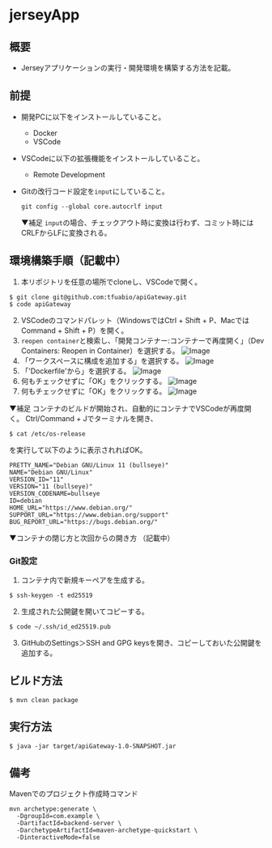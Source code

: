 # jerseyApp

## 概要
- Jerseyアプリケーションの実行・開発環境を構築する方法を記載。

## 前提
- 開発PCに以下をインストールしていること。
  - Docker
  - VSCode
- VSCodeに以下の拡張機能をインストールしていること。
  - Remote Development
- Gitの改行コード設定を`input`にしていること。
  ```
  git config --global core.autocrlf input
  ```

  ▼補足
  `input`の場合、チェックアウト時に変換は行わず、コミット時にはCRLFからLFに変換される。


## 環境構築手順（記載中）
1. 本リポジトリを任意の場所でcloneし、VSCodeで開く。
```
$ git clone git@github.com:tfuabio/apiGateway.git
$ code apiGateway
```
2. VSCodeのコマンドパレット（WindowsではCtrl + Shift + P、MacではCommand + Shift + P）を開く。
3. `reopen container`と検索し、「開発コンテナー:コンテナーで再度開く」（Dev Containers: Reopen in Container）を選択する。
![Image](https://github.com/user-attachments/assets/a24ee3b8-6855-47e4-93a9-dd4663d5f927)
4. 「ワークスペースに構成を追加する」を選択する。
![Image](https://github.com/user-attachments/assets/ad8e261a-d715-4246-bfcc-9d38422a7108)
5. 「'Dockerfile'から」を選択する。
![Image](https://github.com/user-attachments/assets/f75634d0-d36b-445e-8081-6b42091872c9)
6. 何もチェックせずに「OK」をクリックする。
![Image](https://github.com/user-attachments/assets/4871988e-1409-4164-97e3-a6e365c42601)
7. 何もチェックせずに「OK」をクリックする。
![Image](https://github.com/user-attachments/assets/79925cbc-ccb1-4201-90e4-30f9d7e982bd)

▼補足
コンテナのビルドが開始され、自動的にコンテナでVSCodeが再度開く。
Ctrl/Command + Jでターミナルを開き、
```
$ cat /etc/os-release
```
を実行して以下のように表示されればOK。
```
PRETTY_NAME="Debian GNU/Linux 11 (bullseye)"
NAME="Debian GNU/Linux"
VERSION_ID="11"
VERSION="11 (bullseye)"
VERSION_CODENAME=bullseye
ID=debian
HOME_URL="https://www.debian.org/"
SUPPORT_URL="https://www.debian.org/support"
BUG_REPORT_URL="https://bugs.debian.org/"
```

▼コンテナの閉じ方と次回からの開き方
（記載中）

### Git設定
1. コンテナ内で新規キーペアを生成する。
```
$ ssh-keygen -t ed25519
```

2. 生成された公開鍵を開いてコピーする。
```
$ code ~/.ssh/id_ed25519.pub
```

3. GitHubのSettings＞SSH and GPG keysを開き、コピーしておいた公開鍵を追加する。

## ビルド方法
```
$ mvn clean package
```

## 実行方法
```
$ java -jar target/apiGateway-1.0-SNAPSHOT.jar
```

## 備考
Mavenでのプロジェクト作成時コマンド

```
mvn archetype:generate \
  -DgroupId=com.example \
  -DartifactId=backend-server \
  -DarchetypeArtifactId=maven-archetype-quickstart \
  -DinteractiveMode=false
```